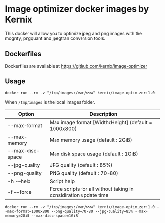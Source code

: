 Image optimizer docker images by Kernix
===============================
This docker will allow you to optimize jpeg and png images with the mogrify, pngquant and jpegtran conversion tools.


Dockerfiles
-----------

Dockerfiles are available at https://github.com/kernix/image-optimizer

Usage
-----

```
docker run --rm -v "/tmp/images:/var/www" kernix/image-optimizer:1.0 
```

When `/tmp/images` is the local images folder.

| Option | Description |
|---|---|
| --max-format | Max image format [WidthxHeight] (default = 1000x800) |
| --max-memory | Max memory usage (default : 2GiB) |
| --max-disc-space | Max disk space usage (default : 1GiB) |
| --jpg-quality | JPG quality (default : 85%) |
| --png-quality | PNG quality (default : 70-80) |
| -h -–help  | Script help |
| -f –-force | Force scripts for all without taking in considiration update time |

```
docker run --rm -v "/tmp/images:/var/www" kernix/image-optimizer:1.0 --max-format=1000x800 --png-quality=70-80 --jpg-quality=85% --max-memory=2GiB --max-disc-space=1GiB
```





 
     
     
     
     
      
      